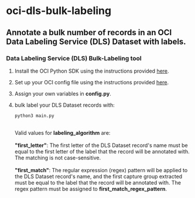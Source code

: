 # oci-dls-bulk-labeling
## Annotate a bulk number of records in an OCI Data Labeling Service (DLS) Dataset with labels.

### Data Labeling Service (DLS) Bulk-Labeling tool

1. Install the OCI Python SDK using the instructions provided [here](https://docs.oracle.com/en-us/iaas/tools/python/2.45.1/installation.html).
2. Set up your OCI config file using the instructions provided [here](https://docs.oracle.com/en-us/iaas/Content/API/Concepts/sdkconfig.htm#SDK_and_CLI_Configuration_File).
3. Assign your own variables in <b>config.py</b>.
4. bulk label your DLS Dataset records with:

	```
	python3 main.py
	```
	\
	Valid values for <b>labeling_algorithm</b> are:\
	\
	<b>"first_letter"</b>: The first letter of the DLS
		Dataset record's name must be equal to the first
		letter of the label that the record will be
		annotated with. The matching is not case-sensitive.
	\
	\
	<b>"first_match"</b>: The regular expression (regex) pattern
		will be applied to the DLS Dataset record's name,
		and the first capture group extracted must be equal
		to the label that the record will be annotated with.
		The regex pattern must be assigned to <b>first_match_regex_pattern</b>.